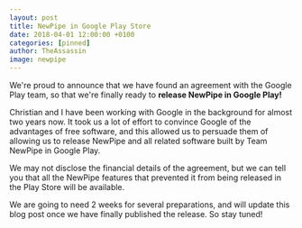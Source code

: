 ```yaml
---
layout: post
title: NewPipe in Google Play Store
date: 2018-04-01 12:00:00 +0100
categories: [pinned]
author: TheAssassin
image: newpipe
---
```


We're proud to announce that we have found an agreement with the Google Play
team, so that we're finally ready to **release NewPipe in Google Play!**

Christian and I have been working with Google in the background for almost two
years now. It took us a lot of effort to convince Google of the advantages of
free software, and this allowed us to persuade them of allowing us to release
NewPipe and all related software built by Team NewPipe in Google Play.

We may not disclose the financial details of the agreement, but we can tell you
that all the NewPipe features that prevented it from being released in the
Play Store will be available.

We are going to need 2 weeks for several preparations, and will update this
blog post once we have finally published the release. So stay tuned!
